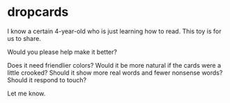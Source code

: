 dropcards
=========

I know a certain 4-year-old who is just learning how to read. This toy is for us to share.

Would you please help make it better?

Does it need friendlier colors? Would it be more natural if the cards were a little crooked? Should it show more real words and fewer nonsense words? Should it respond to touch?

Let me know.
